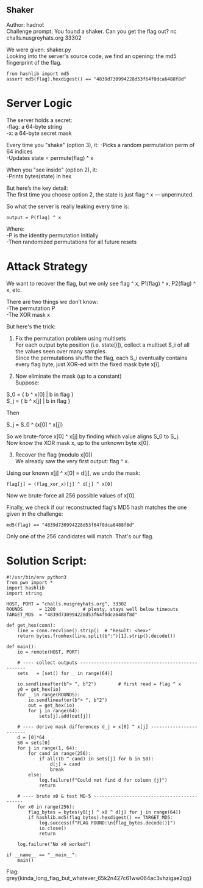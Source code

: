 ## Shaker  
Author: hadnot  
Challenge prompt: You found a shaker. Can you get the flag out? nc challs.nusgreyhats.org 33302  

We were given: shaker.py    
Looking into the server's source code, we find an opening: the md5 fingerprint of the flag.  
```
from hashlib import md5  
assert md5(flag).hexdigest() == "4839d730994228d53f64f0dca6488f8d"  
```
# Server Logic  
The server holds a secret:  
-flag: a 64-byte string  
-x: a 64-byte secret mask  

Every time you "shake" (option 3), it:
-Picks a random permutation perm of 64 indices  
-Updates state = permute(flag) ^ x  

When you "see inside" (option 2), it:  
-Prints bytes(state) in hex  

But here’s the key detail:  
The first time you choose option 2, the state is just flag ^ x — unpermuted.  
 
So what the server is really leaking every time is:  
```
output = P(flag) ^ x  
```
Where:  
-P is the identity permutation initially  
-Then randomized permutations for all future resets  
# Attack Strategy  
We want to recover the flag, but we only see flag ^ x, P1(flag) ^ x, P2(flag) ^ x, etc.  

There are two things we don’t know:  
-The permutation P  
-The XOR mask x  

But here's the trick:  
1. Fix the permutation problem using multisets  
For each output byte position (i.e. state[i]), collect a multiset S_i of all the values seen over many samples.  
Since the permutations shuffle the flag, each S_i eventually contains every flag byte, just XOR-ed with the fixed mask byte x[i].   

2. Now eliminate the mask (up to a constant)   
Suppose:

S_0 = { b ^ x[0] | b in flag }  
S_j = { b ^ x[j] | b in flag }

Then

S_j = S_0 ^ (x[0] ^ x[j])  

So we brute-force x[0] ^ x[j] by finding which value aligns S_0 to S_j.  
Now know the XOR mask x, up to the unknown byte x[0].  

3. Recover the flag (modulo x[0])  
We already saw the very first output: flag ^ x.  

Using our known x[j] ^ x[0] = d[j], we undo the mask:  
```
flag[j] = (flag_xor_x)[j] ^ d[j] ^ x[0]  
```
Now we brute-force all 256 possible values of x[0].  

Finally, we check if our reconstructed flag's MD5 hash matches the one given in the challenge:  
```
md5(flag) == "4839d730994228d53f64f0dca6488f8d"  
```
Only one of the 256 candidates will match. That's our flag.  

# Solution Script:  
```
#!/usr/bin/env python3
from pwn import *
import hashlib
import string

HOST, PORT = "challs.nusgreyhats.org", 33302
ROUNDS      = 1200          # plenty, stays well below timeouts
TARGET_MD5  = "4839d730994228d53f64f0dca6488f8d"

def get_hex(conn):
    line = conn.recvline().strip()  # "Result: <hex>"
    return bytes.fromhex(line.split(b":")[1].strip().decode())

def main():
    io = remote(HOST, PORT)

    # ---- collect outputs --------------------------------------------------
    sets   = [set() for _ in range(64)]

    io.sendlineafter(b"> ", b"2")        # first read = flag ^ x
    y0 = get_hex(io)
    for _ in range(ROUNDS):
        io.sendlineafter(b"> ", b"2")
        out = get_hex(io)
        for j in range(64):
            sets[j].add(out[j])

    # ---- derive mask differences d_j = x[0] ^ x[j] ------------------------
    d = [0]*64
    S0 = sets[0]
    for j in range(1, 64):
        for cand in range(256):
            if all((b ^ cand) in sets[j] for b in S0):
                d[j] = cand
                break
        else:
            log.failure(f"Could not find d for column {j}")
            return

    # ---- brute x0 & test MD-5 --------------------------------------------
    for x0 in range(256):
        flag_bytes = bytes(y0[j] ^ x0 ^ d[j] for j in range(64))
        if hashlib.md5(flag_bytes).hexdigest() == TARGET_MD5:
            log.success(f"FLAG FOUND:\n{flag_bytes.decode()}")
            io.close()
            return

    log.failure("No x0 worked")

if __name__ == "__main__":
    main()
```
Flag: grey{kinda_long_flag_but_whatever_65k2n427c61ww064ac3vhzigae2qg}  
